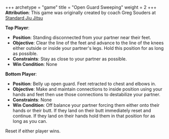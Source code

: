 +++
archetype = "game"
title = "Open Guard Sweeping"
weight = 2
+++
**Attribution**: This game was originally created by coach Greg Souders at [Standard Jiu Jitsu](https://standardjiujitsu.com)


**Top Player**:
  * **Position**: Standing disconnected from your partner near their feet.
  * **Objective**: Clear the line of the feet and advance to the line of the knees either outside or inside your partner's legs. Hold this position for as long as possible.
  * **Constraints**: Stay as close to your partner as possible.
  * **Win Condition**: None

**Bottom Player**:
  * **Position**: Belly up open guard. Feet retracted to chest and elbows in.
  * **Objective**: Make and maintain connections to inside position using your hands and feet then use those connections to destabilize your partner. 
  * **Constraints**: None
  * **Win Condition**: Off balance your partner forcing them either onto their hands or their butt. If they land on their butt immediately reset and continue. If they land on their hands hold them in that position for as long as you can.

Reset if either player wins.